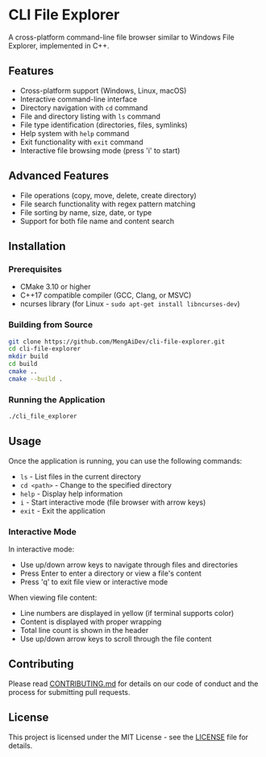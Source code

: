 # CLI File Explorer

A cross-platform command-line file browser similar to Windows File Explorer, implemented in C++.

## Features

- Cross-platform support (Windows, Linux, macOS)
- Interactive command-line interface
- Directory navigation with `cd` command
- File and directory listing with `ls` command
- File type identification (directories, files, symlinks)
- Help system with `help` command
- Exit functionality with `exit` command
- Interactive file browsing mode (press 'i' to start)

## Advanced Features

- File operations (copy, move, delete, create directory)
- File search functionality with regex pattern matching
- File sorting by name, size, date, or type
- Support for both file name and content search

## Installation

### Prerequisites

- CMake 3.10 or higher
- C++17 compatible compiler (GCC, Clang, or MSVC)
- ncurses library (for Linux - `sudo apt-get install libncurses-dev`)

### Building from Source

```bash
git clone https://github.com/MengAiDev/cli-file-explorer.git
cd cli-file-explorer
mkdir build
cd build
cmake ..
cmake --build .
```

### Running the Application

```bash
./cli_file_explorer
```

## Usage

Once the application is running, you can use the following commands:

- `ls` - List files in the current directory
- `cd <path>` - Change to the specified directory
- `help` - Display help information
- `i` - Start interactive mode (file browser with arrow keys)
- `exit` - Exit the application

### Interactive Mode

In interactive mode:
- Use up/down arrow keys to navigate through files and directories
- Press Enter to enter a directory or view a file's content
- Press 'q' to exit file view or interactive mode

When viewing file content:
- Line numbers are displayed in yellow (if terminal supports color)
- Content is displayed with proper wrapping
- Total line count is shown in the header
- Use up/down arrow keys to scroll through the file content

## Contributing

Please read [CONTRIBUTING.md](CONTRIBUTING.md) for details on our code of conduct and the process for submitting pull requests.

## License

This project is licensed under the MIT License - see the [LICENSE](LICENSE) file for details.
